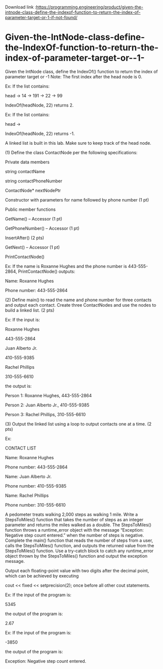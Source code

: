Download link :https://programming.engineering/product/given-the-intnode-class-define-the-indexof-function-to-return-the-index-of-parameter-target-or-1-if-not-found/


# Given-the-IntNode-class-define-the-IndexOf-function-to-return-the-index-of-parameter-target-or--1-
Given the IntNode class, define the IndexOf() function to return the index of parameter target or -1 
Note: The first index after the head node is 0.

Ex: If the list contains:

head -> 14 -> 191 -> 22 -> 99

IndexOf(headNode, 22) returns 2.

Ex: If the list contains:

head ->

IndexOf(headNode, 22) returns -1.

A linked list is built in this lab. Make sure to keep track of the head node.

(1) Define the class ContactNode per the following specifications:

Private data members

string contactName

string contactPhoneNumber

ContactNode* nextNodePtr

Constructor with parameters for name followed by phone number (1 pt)

Public member functions

GetName() – Accessor (1 pt)

GetPhoneNumber() – Accessor (1 pt)

InsertAfter() (2 pts)

GetNext() – Accessor (1 pt)

PrintContactNode()

Ex: If the name is Roxanne Hughes and the phone number is 443-555-2864, PrintContactNode() outputs:

Name: Roxanne Hughes

Phone number: 443-555-2864

(2) Define main() to read the name and phone number for three contacts and output each contact. Create three ContactNodes and use the nodes to build a linked list. (2 pts)

Ex: If the input is:

Roxanne Hughes

443-555-2864

Juan Alberto Jr.

410-555-9385

Rachel Phillips

310-555-6610

the output is:

Person 1: Roxanne Hughes, 443-555-2864

Person 2: Juan Alberto Jr., 410-555-9385

Person 3: Rachel Phillips, 310-555-6610

(3) Output the linked list using a loop to output contacts one at a time. (2 pts)

Ex:

CONTACT LIST

Name: Roxanne Hughes

Phone number: 443-555-2864

Name: Juan Alberto Jr.

Phone number: 410-555-9385

Name: Rachel Phillips

Phone number: 310-555-6610

A pedometer treats walking 2,000 steps as walking 1 mile. Write a StepsToMiles() function that takes the number of steps as an integer parameter and returns the miles walked as a double. The StepsToMiles() function throws a runtime_error object with the message “Exception: Negative step count entered.” when the number of steps is negative. Complete the main() function that reads the number of steps from a user, calls the StepsToMiles() function, and outputs the returned value from the StepsToMiles() function. Use a try-catch block to catch any runtime_error object thrown by the StepsToMiles() function and output the exception message.

Output each floating-point value with two digits after the decimal point, which can be achieved by executing

cout << fixed << setprecision(2); once before all other cout statements.

Ex: If the input of the program is:

5345

the output of the program is:

2.67

Ex: If the input of the program is:

-3850

the output of the program is:

Exception: Negative step count entered.
